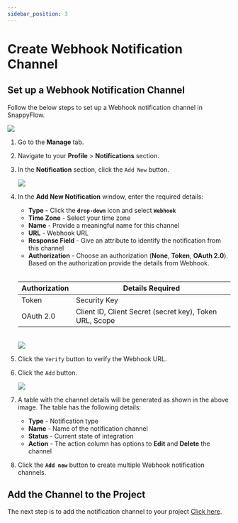 ```yaml
---
sidebar_position: 3 
---
```

# Create Webhook Notification Channel

## Set up a Webhook Notification Channel

Follow the below steps to set up a Webhook notification channel in SnappyFlow.

<img src="/img/Notifications/Webhook/image_4.png" />

1. Go to the **Manage** tab.

2. Navigate to your **Profile** > **Notifications** section.

3. In the **Notification** section, click the `Add New` button.

   <img src="/img/Notifications/Webhook/image_5.png" />

4. In the **Add New Notification** window, enter the required details:

   - **Type** - Click the **`drop-down`** icon and select **`Webhook`**
   - **Time Zone** - Select your time zone
   - **Name** - Provide a meaningful name for this channel
   - **URL** - Webhook URL
   - **Response Field** - Give an attribute to identify the notification from this channel
   - **Authorization** - Choose an authorization (**None**, **Token**, **OAuth 2.0**). Based on the authorization provide the details from Webhook.

   <br/>

   | **Authorization** | **Details Required** |
   | ----------------- | ---------------------- |
   | Token         | Security Key    |
   |OAuth 2.0| Client ID, Client Secret (secret key), Token URL, Scope|

   <br/>

   <img src="/img/Notifications/Webhook/image_5.png" />

5. Click the `Verify`  button to verify the Webhook URL.

6. Click the `Add` button.

   <img src="/img/Notifications/Webhook/image_7.png" />

7. A table with the channel details will be generated as shown in the above image. The table has the following details:

   - **Type** - Notification type
   - **Name** - Name of the notification channel
   - **Status** - Current state of integration
   - **Action** - The action column has options to **Edit** and **Delete** the channel

8. Click the **`Add new`** button to create multiple Webhook notification channels.

## Add the Channel to the Project

The next step is to add the notification channel to your project [Click here](/docs/selfhosted-turbo/Alerts_notifications/Notifications/Map_Notification_Alerts/map_projects_to_channels).

